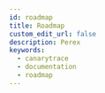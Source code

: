 ```yaml
---
id: roadmap
title: Roadmap
custom_edit_url: false
description: Perex
keywords:
  - canarytrace
  - documentation
  - roadmap
---
```

